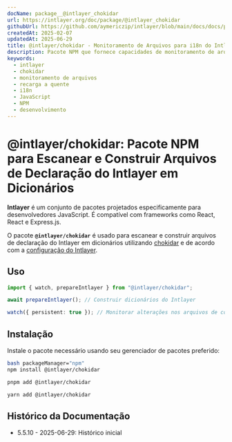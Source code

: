 ```yaml
---
docName: package__@intlayer_chokidar
url: https://intlayer.org/doc/package/@intlayer_chokidar
githubUrl: https://github.com/aymericzip/intlayer/blob/main/docs/docs/pt/packages/@intlayer/chokidar/index.md
createdAt: 2025-02-07
updatedAt: 2025-06-29
title: @intlayer/chokidar - Monitoramento de Arquivos para i18n do Intlayer
description: Pacote NPM que fornece capacidades de monitoramento de arquivos para o Intlayer, permitindo atualizações automáticas e recarga a quente para conteúdo de internacionalização.
keywords:
  - intlayer
  - chokidar
  - monitoramento de arquivos
  - recarga a quente
  - i18n
  - JavaScript
  - NPM
  - desenvolvimento
---
```


# @intlayer/chokidar: Pacote NPM para Escanear e Construir Arquivos de Declaração do Intlayer em Dicionários

**Intlayer** é um conjunto de pacotes projetados especificamente para desenvolvedores JavaScript. É compatível com frameworks como React, React e Express.js.

O pacote **`@intlayer/chokidar`** é usado para escanear e construir arquivos de declaração do Intlayer em dicionários utilizando [chokidar](https://github.com/paulmillr/chokidar) e de acordo com a [configuração do Intlayer](https://github.com/aymericzip/intlayer/blob/main/docs/docs/pt/configuration.md).

## Uso

```ts
import { watch, prepareIntlayer } from "@intlayer/chokidar";

await prepareIntlayer(); // Construir dicionários do Intlayer

watch({ persistent: true }); // Monitorar alterações nos arquivos de configuração
```

## Instalação

Instale o pacote necessário usando seu gerenciador de pacotes preferido:

```bash packageManager="npm"
bash packageManager="npm"
npm install @intlayer/chokidar
```

```bash packageManager="pnpm"
pnpm add @intlayer/chokidar
```

```bash packageManager="yarn"
yarn add @intlayer/chokidar
```

## Histórico da Documentação

- 5.5.10 - 2025-06-29: Histórico inicial
